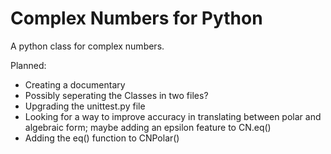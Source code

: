 # Complex Numbers for Python
A python class for complex numbers.

Planned:
- Creating a documentary 
- Possibly seperating the Classes in two files?
- Upgrading the unittest.py file
- Looking for a way to improve accuracy in translating between polar and algebraic form; maybe adding an epsilon feature to CN.eq()
- Adding the eq() function to CNPolar()
